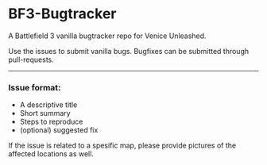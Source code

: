 # BF3-Bugtracker
A Battlefield 3 vanilla bugtracker repo for Venice Unleashed. 

Use the issues to submit vanilla bugs.
Bugfixes can be submitted through pull-requests.
___

### Issue format:
- A descriptive title
- Short summary
- Steps to reproduce
- (optional) suggested fix

If the issue is related to a spesific map, please provide pictures of the affected locations as well.
